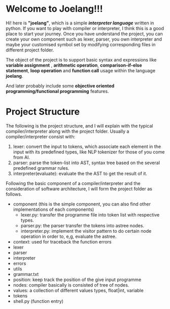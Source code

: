 # Welcome to Joelang!!!

Hi! here is **"joelang"**, which is a simple ***interpreter language*** written in python. If you want to play with compiler or interpreter, I think this is a good place to start your journey. Once you have understand the project, you can create your own component such as lexer, parser, you own interpreter and maybe your customised symbol set by modifying corresponding files in different project folder. 

The object of the project is to support basic syntax and expressions like **variable assignment** , **arithmetic operation**, **comparison-if-else statement**, **loop operation** and **function call** usage within the language **joelang**. 

And later probably include some **objective oriented programming/functional programming** features.


# Project Structure

The following is the project structure, and I will explain with the typical compiler/interpreter along with the project folder. Usually a compiler/interpreter consist with:

 1. lexer: convert the input to tokens, which associate each element in the input with its predefined types, like NLP tokenizer for those of you come from AI.
 2. parser: parse the token-list into AST, syntax tree based on the several predefined grammar rules.
 3. interpreter(evaluate): evaluate the the AST to get the result of it.

Following the basic component of a compiler/interpreter and the consideration of software architecture, I will form the project folder as follows.

 - component (this is the simple component, you can also find other implementations of each components)
	 - lexer.py: transfer the programme file into token list with respective types.
	 - parser.py: the parser transfer the tokens into astree nodes.
	 - interpreter.py: implement the visitor pattern to do certain node operation in order to, e,g, evaluate the astree.
 - context: used for traceback the function errors
 - lexer
 - parser
 - interpreter
 - errors
 - utils
 - grammar.txt
 - position: keep track the position of the give input programme
 - nodes: compiler basically is consisted of tree of nodes.
 - values: a collection of different values types, float|int, variable
 - tokens
 - shell.py (function entry)

